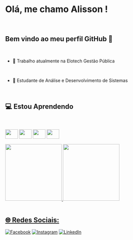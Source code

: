 

# Olá, me chamo Alisson ! 

<br>
  
## Bem vindo ao meu perfil GitHub 👋
  
<br>
  
- 🔭 Trabalho atualmente na Elotech Gestão Pública

<br>
  
- 🌱 Estudante de Análise e Desenvolvimento de Sistemas

<br>
  
## 💻 Estou Aprendendo

<br>
<div style="display: inline_block"><br>
<img align="center" height="30" width="40" src='https://github.com/microsoft/PowerBI-Icons/blob/main/SVG/Power-BI.svg'>
<img align="center" height="30" width="40" src='https://cdn.jsdelivr.net/gh/devicons/devicon/icons/mysql/mysql-original.svg'>
<img align="center" height="30" width="40" src='https://cdn.jsdelivr.net/gh/devicons/devicon/icons/postgresql/postgresql-original.svg'>
<img align="center" height="30" width="40" src='https://cdn.jsdelivr.net/gh/devicons/devicon/icons/python/python-original.svg'>

</div>


<br>

<div>
<a href="https://github.com/AlissonCogo">
<img loading="lazy" height="180em" src="https://github-readme-stats.vercel.app/api/top-langs/?username=AlissonCogo&layout=compact&langs_count=7&theme=dracula"/>
<img loading="lazy" height="180em" src="https://github-readme-stats.vercel.app/api?username=AlissonCogo&show_icons=true&theme=dracula&include_all_commits=true&count_private=true"/>
</div>

<br>

## 🌐 Redes Sociais:
[![Facebook](https://img.shields.io/badge/Facebook-%231877F2.svg?logo=Facebook&logoColor=white)](https://facebook.com/lissonCogoo/)
[![Instagram](https://img.shields.io/badge/Instagram-%23E4405F.svg?logo=Instagram&logoColor=white)](https://instagram.com/bufft_alisson/)
[![LinkedIn](https://img.shields.io/badge/LinkedIn-%230077B5.svg?logo=linkedin&logoColor=white)](https://linkedin.com/in/alisson-buffetti/)


